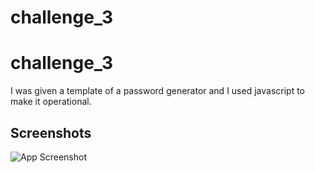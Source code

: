 # challenge_3


# challenge_3

I was given a template of a password generator and I used javascript to make it operational.






## Screenshots

![App Screenshot](https://via.placeholder.com/468x300?text=App+Screenshot+Here)


